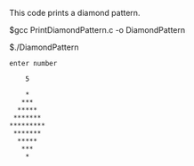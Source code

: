 This code prints a diamond pattern.

$gcc PrintDiamondPattern.c -o DiamondPattern

$./DiamondPattern

	enter number 

		5
				
	    *
	   ***
	  *****
	 *******
	*********
	 *******
	  *****
	   ***
	    *
